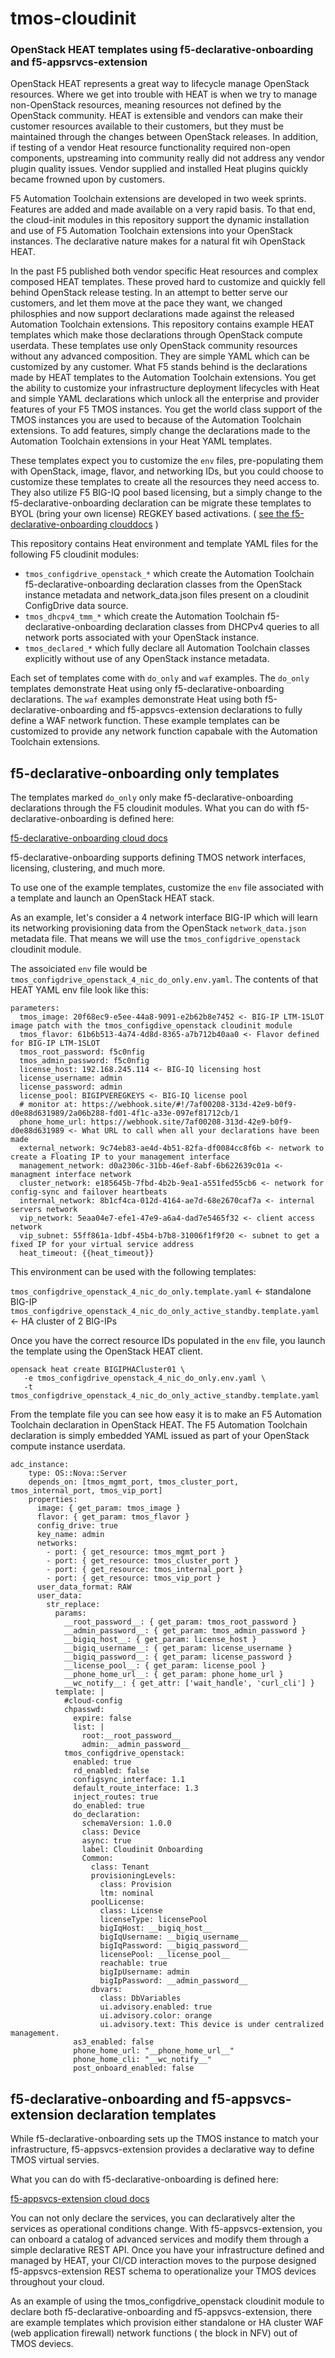# tmos-cloudinit
### OpenStack HEAT templates using f5-declarative-onboarding and f5-appsrvcs-extension ###

OpenStack HEAT represents a great way to lifecycle manage OpenStack resources. Where we get into trouble with HEAT is when we try to manage non-OpenStack resources, meaning resources not defined by the OpenStack community. HEAT is extensible and vendors can make their customer resources available to their customers, but they must be maintained through the changes between OpenStack releases. In addition, if testing of a vendor Heat resource functionality required non-open components, upstreaming into community really did not address any vendor plugin quality issues. Vendor supplied and installed Heat plugins quickly became frowned upon by customers.

F5 Automation Toolchain extensions are developed in two week sprints. Features are added and made available on a very rapid basis. To that end, the cloud-init modules in this repository support the dynamic installation and use of F5 Automation Toolchain extensions into your OpenStack instances. The declarative nature makes for a natural fit wih OpenStack HEAT.

In the past F5 published both vendor specific Heat resources and complex composed HEAT templates. These proved hard to customize and quickly fell behind OpenStack release testing. In an attempt to better serve our customers, and let them move at the pace they want, we changed philosphies and now support declarations made against the released Automation Toolchain extensions. This repository contains example HEAT templates which make those declarations through OpenStack compute userdata. These templates use only OpenStack community resources without any advanced composition. They are simple YAML which can be customized by any customer. What F5 stands behind is the declarations made by HEAT templates to the Automation Toolchain extensions. You get the ability to customize your infrastructure deployment lifecycles with Heat and simple YAML declarations which unlock all the enterprise and provider features of your F5 TMOS instances. You get the world class support of the TMOS instances you are used to because of the Automation Toolchain extensions. To add features, simply change the declarations made to the Automation Toolchain extensions in your Heat YAML templates.

These templates expect you to customize the `env` files, pre-populating them with OpenStack, image, flavor, and networking IDs, but you could choose to customize these templates to create all the resources they need access to. They also utilize F5 BIG-IQ pool based licensing, but a simply change to the f5-declarative-onboarding declaration can be migrate these templates to BYOL (bring your own license) REGKEY based activations. ( [see the f5-declarative-onboarding clouddocs](https://clouddocs.f5.com/products/extensions/f5-declarative-onboarding/latest/) )

This repository contains Heat environment and template YAML files for the following F5 cloudinit modules:

- `tmos_configdrive_openstack_*` which create the Automation Toolchain f5-declarative-onboarding declaration classes from the OpenStack instance metadata and network_data.json files present on a cloudinit ConfigDrive data source.
- `tmos_dhcpv4_tmm_*` which create the Automation Toolchain f5-declarative-onboarding declaration classes from DHCPv4 queries to all network ports associated with your OpenStack instance.
- `tmos_declared_*` which fully declare all Automation Toolchain classes explicitly without use of any OpenStack instance metadata.

Each set of templates come with `do_only` and `waf` examples. The `do_only` templates demonstrate Heat using only f5-declarative-onboarding declarations. The `waf` examples demonstrate Heat using both f5-declarative-onboarding and f5-appsvcs-extension declarations to fully define a WAF network function. These example templates can be customized to provide any network function capabale with the Automation Toolchain extensions.

## f5-declarative-onboarding only templates ###

The templates marked `do_only` only make f5-declarative-onboarding declarations through the F5 cloudinit modules. What you can do with f5-declarative-onboarding is defined here:

[f5-declarative-onboarding cloud docs](https://clouddocs.f5.com/products/extensions/f5-declarative-onboarding/latest/)

f5-declarative-onboarding supports defining TMOS network interfaces, licensing, clustering, and much more.

To use one of the example templates, customize the `env` file associated with a template and launch an OpenStack HEAT stack.

As an example, let's consider a 4 network interface BIG-IP which will learn its networking provisioning data from the OpenStack `network_data.json` metadata file. That means we will use the `tmos_configdrive_openstack` cloudinit module.

The assoiciated `env` file would be `tmos_configdrive_openstack_4_nic_do_only.env.yaml`. The contents of that HEAT YAML env file look like this:

```
parameters:
  tmos_image: 20f68ec9-e5ee-44a8-9091-e2b62b8e7452 <- BIG-IP LTM-1SLOT image patch with the tmos_configdive_openstack cloudinit module 
  tmos_flavor: 61b6b513-4a74-4d8d-8365-a7b712b40aa0 <- Flavor defined for BIG-IP LTM-1SLOT
  tmos_root_password: f5c0nfig
  tmos_admin_password: f5c0nfig
  license_host: 192.168.245.114 <- BIG-IQ licensing host
  license_username: admin
  license_password: admin
  license_pool: BIGIPVEREGKEYS <- BIG-IQ license pool 
  # monitor at: https://webhook.site/#!/7af00208-313d-42e9-b0f9-d0e88d631989/2a06b288-fd01-4f1c-a33e-097ef81712cb/1
  phone_home_url: https://webhook.site/7af00208-313d-42e9-b0f9-d0e88d631989 <- What URL to call when all your declarations have been made
  external_network: 9c74eb83-ae4d-4b51-82fa-df0084cc8f6b <- network to create a Floating IP to your management interface
  management_network: d0a2306c-31bb-46ef-8abf-6b622639c01a <- managment interface network
  cluster_network: e185645b-7fbd-4b2b-9ea1-a551fed55cb6 <- network for config-sync and failover heartbeats
  internal_network: 8b1cf4ca-012d-4164-ae7d-68e2670caf7a <- internal servers network 
  vip_network: 5eaa04e7-efe1-47e9-a6a4-dad7e5465f32 <- client access network
  vip_subnet: 55ff861a-1dbf-45b4-b7b8-31006f1f9f20 <- subnet to get a fixed IP for your virtual service address
  heat_timeout: {{heat_timeout}}
```

This environment can be used with the following templates:

`tmos_configdrive_openstack_4_nic_do_only.template.yaml` <- standalone BIG-IP
`tmos_configdrive_openstack_4_nic_do_only_active_standby.template.yaml` <- HA cluster of 2 BIG-IPs

Once you have the correct resource IDs populated in the `env` file, you launch the template using the OpenStack HEAT client.

```
opensack heat create BIGIPHACluster01 \
   -e tmos_configdrive_openstack_4_nic_do_only.env.yaml \
   -t tmos_configdrive_openstack_4_nic_do_only_active_standby.template.yaml
```

From the template file you can see how easy it is to make an F5 Automation Toolchain declaration in OpenStack HEAT. The F5 Automation Toolchain declaration is simply embedded YAML issued as part of your OpenStack compute instance userdata.

```
adc_instance:
    type: OS::Nova::Server
    depends_on: [tmos_mgmt_port, tmos_cluster_port, tmos_internal_port, tmos_vip_port]
    properties:
      image: { get_param: tmos_image }
      flavor: { get_param: tmos_flavor }
      config_drive: true
      key_name: admin
      networks:
        - port: { get_resource: tmos_mgmt_port }
        - port: { get_resource: tmos_cluster_port }
        - port: { get_resource: tmos_internal_port }
        - port: { get_resource: tmos_vip_port }
      user_data_format: RAW
      user_data:
        str_replace:
          params:
            __root_password__: { get_param: tmos_root_password }
            __admin_password__: { get_param: tmos_admin_password }
            __bigiq_host__: { get_param: license_host }
            __bigiq_username__: { get_param: license_username }
            __bigiq_password__: { get_param: license_password }
            __license_pool__: { get_param: license_pool }
            __phone_home_url__: { get_param: phone_home_url }
            __wc_notify__: { get_attr: ['wait_handle', 'curl_cli'] }
          template: |
            #cloud-config
            chpasswd:
              expire: false
              list: |
                root:__root_password__
                admin:__admin_password__
            tmos_configdrive_openstack:
              enabled: true
              rd_enabled: false
              configsync_interface: 1.1
              default_route_interface: 1.3
              inject_routes: true
              do_enabled: true
              do_declaration:
                schemaVersion: 1.0.0
                class: Device
                async: true
                label: Cloudinit Onboarding
                Common:
                  class: Tenant
                  provisioningLevels:
                    class: Provision
                    ltm: nominal
                  poolLicense:
                    class: License
                    licenseType: licensePool
                    bigIqHost: __bigiq_host__
                    bigIqUsername: __bigiq_username__
                    bigIqPassword: __bigiq_password__
                    licensePool: __license_pool__
                    reachable: true
                    bigIpUsername: admin
                    bigIpPassword: __admin_password__
                  dbvars:
                    class: DbVariables
                    ui.advisory.enabled: true
                    ui.advisory.color: orange
                    ui.advisory.text: This device is under centralized management.
              as3_enabled: false
              phone_home_url: "__phone_home_url__"
              phone_home_cli: "__wc_notify__"
              post_onboard_enabled: false
```

## f5-declarative-onboarding and f5-appsvcs-extension declaration templates ###

While f5-declarative-onboarding sets up the TMOS instance to match your infrastructure, f5-appsvcs-extension provides a declarative way to define TMOS virtual servies. 

What you can do with f5-declarative-onboarding is defined here:

[f5-appsvcs-extension cloud docs](https://clouddocs.f5.com/products/extensions/f5-appsvcs-extension/latest/)

You can not only declare the services, you can declaratively alter the services as operational conditions change. With f5-appsvcs-extension, you can onboard a catalog of advanced services and modify them through a simple declarative REST API. Once you have your infrastructure defined and managed by HEAT, your CI/CD interaction moves to the purpose designed f5-appsvcs-extension REST schema to operationalize your TMOS devices throughout your cloud.

As an example of using the tmos_configdrive_openstack cloudinit module to declare both f5-declarative-onboarding and f5-appsvcs-extension, there are example templates which provision either standalone or HA cluster WAF (web application firewall) network functions ( the block in NFV) out of TMOS deviecs.



